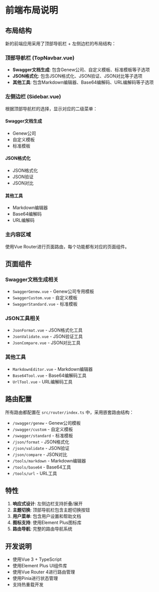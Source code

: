 # 前端布局说明

## 布局结构

新的前端应用采用了顶部导航栏 + 左侧边栏的布局结构：

### 顶部导航栏 (TopNavbar.vue)
- **Swagger文档生成**: 包含Genew公司、自定义模板、标准模板等子选项
- **JSON格式化**: 包含JSON格式化、JSON验证、JSON对比等子选项  
- **其他工具**: 包含Markdown编辑器、Base64编解码、URL编解码等子选项

### 左侧边栏 (Sidebar.vue)
根据顶部导航栏的选择，显示对应的二级菜单：

#### Swagger文档生成
- Genew公司
- 自定义模板
- 标准模板

#### JSON格式化
- JSON格式化
- JSON验证
- JSON对比

#### 其他工具
- Markdown编辑器
- Base64编解码
- URL编解码

### 主内容区域
使用Vue Router进行页面路由，每个功能都有对应的页面组件。

## 页面组件

### Swagger文档生成相关
- `SwaggerGenew.vue` - Genew公司专用模板
- `SwaggerCustom.vue` - 自定义模板
- `SwaggerStandard.vue` - 标准模板

### JSON工具相关
- `JsonFormat.vue` - JSON格式化工具
- `JsonValidate.vue` - JSON验证工具
- `JsonCompare.vue` - JSON对比工具

### 其他工具
- `MarkdownEditor.vue` - Markdown编辑器
- `Base64Tool.vue` - Base64编解码工具
- `UrlTool.vue` - URL编解码工具

## 路由配置

所有路由都配置在 `src/router/index.ts` 中，采用嵌套路由结构：
- `/swagger/genew` - Genew公司模板
- `/swagger/custom` - 自定义模板
- `/swagger/standard` - 标准模板
- `/json/format` - JSON格式化
- `/json/validate` - JSON验证
- `/json/compare` - JSON对比
- `/tools/markdown` - Markdown编辑器
- `/tools/base64` - Base64工具
- `/tools/url` - URL工具

## 特性

1. **响应式设计**: 左侧边栏支持折叠/展开
2. **主题切换**: 顶部导航栏包含主题切换按钮
3. **用户菜单**: 包含用户设置和帮助文档
4. **图标支持**: 使用Element Plus图标库
5. **路由导航**: 完整的路由导航系统

## 开发说明

- 使用Vue 3 + TypeScript
- 使用Element Plus UI组件库
- 使用Vue Router 4进行路由管理
- 使用Pinia进行状态管理
- 支持热重载开发

